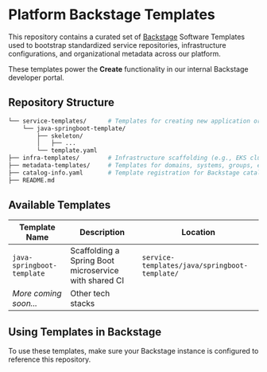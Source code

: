 # Platform Backstage Templates

This repository contains a curated set of [Backstage](https://backstage.io/) Software Templates used to bootstrap standardized service repositories, infrastructure configurations, and organizational metadata across our platform.

These templates power the **Create** functionality in our internal Backstage developer portal.

## Repository Structure

```bash
└── service-templates/      # Templates for creating new application or service repos
    └── java-springboot-template/
        ├── skeleton/
        │   ├── ...
        └── template.yaml
├── infra-templates/        # Infrastructure scaffolding (e.g., EKS clusters, S3 buckets)
├── metadata-templates/     # Templates for domains, systems, groups, etc.
├── catalog-info.yaml       # Template registration for Backstage catalog
├── README.md
```

## Available Templates

| Template Name | Description   | Location  |
|---------------|---------------|-----------|
| `java-springboot-template`    | Scaffolding a Spring Boot microservice with shared CI | `service-templates/java/springboot-template/` |
| _More coming soon..._         | Other tech stacks |   |

## Using Templates in Backstage

To use these templates, make sure your Backstage instance is configured to reference this repository.
